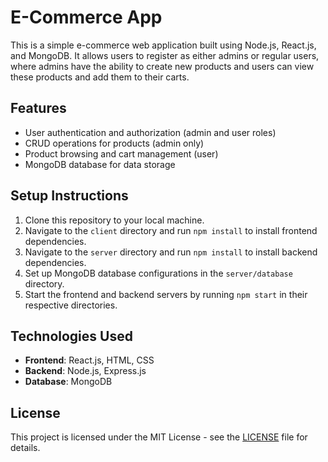 # E-Commerce App

This is a simple e-commerce web application built using Node.js, React.js, and MongoDB. It allows users to register as either admins or regular users, where admins have the ability to create new products and users can view these products and add them to their carts.


## Features

- User authentication and authorization (admin and user roles)
- CRUD operations for products (admin only)
- Product browsing and cart management (user)
- MongoDB database for data storage

## Setup Instructions

1. Clone this repository to your local machine.
2. Navigate to the `client` directory and run `npm install` to install frontend dependencies.
3. Navigate to the `server` directory and run `npm install` to install backend dependencies.
4. Set up MongoDB database configurations in the `server/database` directory.
5. Start the frontend and backend servers by running `npm start` in their respective directories.

## Technologies Used

- **Frontend**: React.js, HTML, CSS
- **Backend**: Node.js, Express.js
- **Database**: MongoDB


## License

This project is licensed under the MIT License - see the [LICENSE](LICENSE) file for details.
